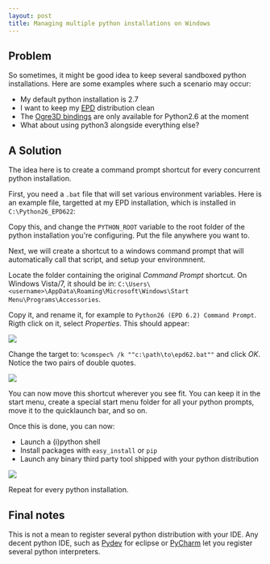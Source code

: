 ```yaml
---
layout: post
title: Managing multiple python installations on Windows
---
```



## Problem

So sometimes, it might be good idea to keep several sandboxed python installations.
Here are some examples where such a scenario may occur:
* My default python installation is 2.7
* I want to keep my [EPD](http://www.enthought.com/products/epd.php) distribution clean
* The [Ogre3D bindings](http://www.pythonogre.com/) are only available for Python2.6 at the moment
* What about using python3 alongside everything else?


## A Solution

The idea here is to create a command prompt shortcut for every
concurrent python installation.

First, you need a `.bat` file that will set various environment
variables. Here is an example file, targetted at my EPD installation,
which is installed in `C:\Python26_EPD622`:

<script src="http://gist.github.com/575989.js?file=epd62.bat"></script>

Copy this, and change the `PYTHON_ROOT` variable to the root folder of the python
installation you're configuring. Put the file anywhere you want to.

Next, we will create a shortcut to a windows command prompt that will
automatically call that script, and setup your environmnent.

Locate the folder containing the original *Command Prompt* shortcut.
On Windows Vista/7, it should be in:
`C:\Users\<username>\AppData\Roaming\Microsoft\Windows\Start Menu\Programs\Accessories`.  

Copy it, and rename it, for example to `Python26 (EPD 6.2) Command Prompt`.
Rigth click on it, select *Properties*. This should appear:

![](http://dl.dropbox.com/u/260262/blog/2010-09-12/lnk_before.png)

Change the target to: `%comspec% /k ""c:\path\to\epd62.bat""` and
click *OK*. Notice the two pairs of double quotes.


![](http://dl.dropbox.com/u/260262/blog/2010-09-12/lnk_after.png)

You can now move this shortcut wherever you see fit. You can keep it
in the start menu, create a special start menu folder for all your
python prompts, move it to the quicklaunch bar, and so on.

Once this is done, you can now:

* Launch a (i)python shell
* Install packages with `easy_install` or `pip`
* Launch any binary third party tool shipped with your python distribution

![](http://dl.dropbox.com/u/260262/blog/2010-09-12/success.png)


Repeat for every python installation.

## Final notes

This is not a mean to register several python distribution with your IDE.
Any decent python IDE, such as [Pydev](http://pydev.org/) for eclipse or
[PyCharm](http://www.jetbrains.com/pycharm/) let you register several
python interpreters.

